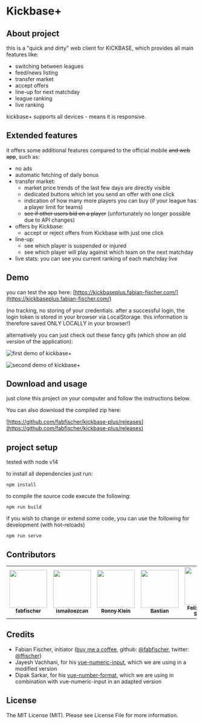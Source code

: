 # Kickbase+

## About project

this is a "quick and dirty" web client for KICKBASE, which provides all main features like:

- switching between leagues
- feed/news listing
- transfer market
- accept offers
- line-up for next matchday
- league ranking
- live ranking

kickbase+ supports all devices - means it is responsive.

## Extended features

it offers some additional features compared to the official mobile ~~and web app~~, such as:

- no ads
- automatic fetching of daily bonus
- transfer market:
  - market price trends of the last few days are directly visible
  - dedicated buttons which let you send an offer with one click
  - indication of how many more players you can buy (if your league has a player limit for teams)
  - ~~see if other users bid on a player~~ (unfortunately no longer possible due to API changes)
- offers by Kickbase:
  - accept or reject offers from Kickbase with just one click
- line-up:
  - see which player is suspended or injured
  - see which player will play against which team on the next matchday
- live stats: you can see you current ranking of each matchday live

## Demo

you can test the app here: [https://kickbaseplus.fabian-fischer.com/](https://kickbaseplus.fabian-fischer.com/)

(no tracking, no storing of your credentials. after a successful login, the login token is stored in your browser via LocalStorage. this information is therefore saved ONLY LOCALLY in your browser!)

alternatively you can just check out these fancy gifs (which show an old version of the application):

![first demo of kickbase+](https://dev.fabian-fischer.com/github/kickbase+/demo-1.gif "first demo of kickbase+")

![second demo of kickbase+](https://dev.fabian-fischer.com/github/kickbase+/demo-2.gif "second demo of kickbase+")

## Download and usage

just clone this project on your computer and follow the instructions below.

You can also download the compiled zip here:

[https://github.com/fabfischer/kickbase-plus/releases](https://github.com/fabfischer/kickbase-plus/releases)

## project setup

tested with node v14

to install all dependencies just run:

```
npm install
```

to compile the source code execute the following:

```
npm run build
```

if you wish to change or extend some code, you can use the following for development (with hot-reloads)

```
npm run serve
```

## Contributors

<!-- ALL-CONTRIBUTORS-LIST:START - Do not remove or modify this section -->
<!-- prettier-ignore-start -->
<!-- markdownlint-disable -->
<table>
  <tbody>
    <tr>
      <td align="center"><a href="https://github.com/fabfischer"><img src="https://avatars.githubusercontent.com/u/1053032?v=4" width="100px;" alt=""/><br /><sub><b>fabfischer</b></sub></a></td>
      <td align="center"><a href="https://github.com/ismailoezcan"><img src="https://avatars.githubusercontent.com/u/32710563?v=4" width="100px;" alt=""/><br /><sub><b>ismailoezcan</b></sub></a></td>
      <td align="center"><a href="https://github.com/eLindros"><img src="https://avatars.githubusercontent.com/u/4130049?v=4" width="100px;" alt=""/><br /><sub><b>Ronny Klein</b></sub></a></td>
      <td align="center"><a href="https://github.com/Quotic"><img src="https://avatars.githubusercontent.com/u/1618550?v=4" width="100px;" alt=""/><br /><sub><b>Bastian</b></sub></a></td>
      <td align="center"><a href="https://github.com/FelixSchuSi"><img src="https://avatars.githubusercontent.com/u/47390169?v=4" width="100px;" alt=""/><br /><sub><b>Felix Schulze Sindern</b></sub></a></td>
    </tr>
  </tbody>
</table>

<!-- markdownlint-restore -->
<!-- prettier-ignore-end -->

<!-- ALL-CONTRIBUTORS-LIST:END -->

## Credits

- Fabian Fischer, initiator ([buy me a coffee](https://www.buymeacoffee.com/ffischer),
  github: [@fabfischer](https://github.com/fabfischer), twitter: [@ffischer](https://twitter.com/ffischer))
- Jayesh Vachhani, for his [vue-numeric-input](https://github.com/JayeshLab/vue-numeric-input), which we are using in a
  modified version
- Dipak Sarkar, for his [vue-number-format](https://github.com/coders-tm/vue-number-format/tree/vue2.0), which we are using in combination with
  vue-numeric-input in an adapted version

## License

The MIT License (MIT). Please see License File for more information.
